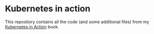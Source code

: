 # Kubernetes in action

This repository contains all the code (and some additional files) from my [Kubernetes in Action](https://www.manning.com/books/kubernetes-in-action) book.
